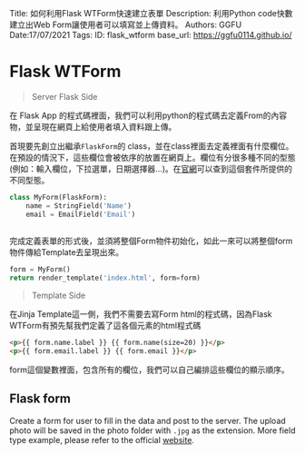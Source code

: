 Title: 如何利用Flask WTForm快速建立表單
Description: 利用Python code快數建立出Web Form讓使用者可以填寫並上傳資料。
Authors: GGFU
Date:17/07/2021
Tags: 
ID: flask_wtform
base_url: https://ggfu0114.github.io/

# Flask WTForm

> Server Flask Side

在 Flask App 的程式碼裡面，我們可以利用python的程式碼去定義From的內容物，並呈現在網頁上給使用者填入資料跟上傳。

首現要先創立出繼承`FlaskForm`的 class，並在class裡面去定義裡面有什麼欄位。在預設的情況下，這些欄位會被依序的放置在網頁上。欄位有分很多種不同的型態(例如：輸入欄位，下拉選單，日期選擇器...)。在[官網](https://wtforms.readthedocs.io/en/2.3.x/fields/)可以查到這個套件所提供的不同型態。

```py
class MyForm(FlaskForm):
    name = StringField('Name')
    email = EmailField('Email')
    
```

完成定義表單的形式後，並須將整個Form物件初始化，如此一來可以將整個form物件傳給Template去呈現出來。

```py
form = MyForm()
return render_template('index.html', form=form)
```

> Template Side

在Jinja Template這一側，我們不需要去寫Form html的程式碼，因為Flask WTForm有預先幫我們定義了這各個元素的html程式碼

```html
<p>{{ form.name.label }} {{ form.name(size=20) }}</p>
<p>{{ form.email.label }} {{ form.email }}</p>
```

form這個變數裡面，包含所有的欄位，我們可以自己編排這些欄位的顯示順序。

## Flask form

Create a form for user to fill in the data and post to the server. The upload photo will be saved in the photo folder
with `.jpg` as the extension. More field type example, please refer to the
official [website](https://wtforms.readthedocs.io/en/2.3.x/fields/).
